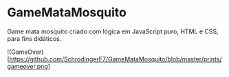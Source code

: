 # GameMataMosquito
Game mata mosquito criado com lógica em JavaScript puro, HTML e CSS, para fins didáticos.

!(GameOver)[https://github.com/SchrodingerF7/GameMataMosquito/blob/master/prints/gameover.png]

